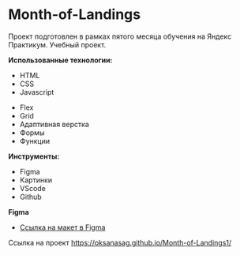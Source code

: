 # Month-of-Landings

Проект подготовлен в рамках пятого месяца обучения на Яндекс Практикум. Учебный проект.

**Использованные технологии:**
- HTML
- CSS
- Javascript

* Flex
* Grid
* Адаптивная верстка
* Формы
* Функции

**Инструменты:**
* Figma
* Картинки
* VScode
* Github

**Figma**

* [Ссылка на макет в Figma](https://pictures.s3.yandex.net/frontend-developer/cards-compressed/arkhyz.jpg](https://www.figma.com/file/G3UWFlQmNtNs67751YiDH2/Month-of-Landings_external-link?node-id=2%3A7))

Ссылка на проект https://oksanasag.github.io/Month-of-Landings1/
